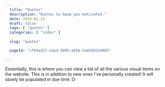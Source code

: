 ```yaml
---
  title: "Quotes"
  description: "Quotes to keep you motivated."
  date: 2019-01-22
  draft: false
  tags: [ "quotes" ]
  categories: [ "index" ]
  
  slug: "quotes"

  pageId: "cf69a32f-a3e4-4b95-a65b-5e03902e9903"

---
```


Essentially, this is where you can view a list of all the various visual items on the website. This is in addition to new ones I've personally created! It will slowly be populated in due time :D

<!-- Mention how they're also available on pinterest etc. -->
